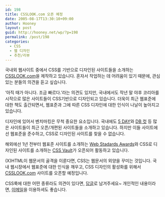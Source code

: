 ```yaml
---
id: 198
title: CSSLOOK.com 오픈 예정
date: 2005-08-17T13:30:10+09:00
author: Hooney
layout: post
guid: http://hooney.net/wp/?p=198
permalink: /post/198
categories:
  - CSS
  - 웹 디자인
  - 추천/리뷰
---
```

국내외 웹사이트 중에서 CSS를 기반으로 디자인된 사이트들을 소개하는 [CSSLOOK.com](http://csslook.com)을 제작하고 있습니다. 혼자서 작업하는 데 어려움이 있기 때문에, 관심있는 분들의 의견을 듣고 싶습니다.

&#8216;아직 때가 아니다. 조금 빠르다.&#8217;라는 의견도 있지만, 국내에서도 작년 말 야후 코리아를 시작으로 많은 사이트들이 CSS기반으로 디자인되고 있습니다. 더욱이 최근 웹표준에 대한 책도 출간되면서, 웹표준과 그에 따른 CSS 디자인에 대한 인식이 나날이 높아지고 있습니다.

디자인에 있어서 벤치마킹은 무척 중요한 요소입니다. 국내에도 [5 DAY](http://www.5day.co.kr/)와 [DB 컷](http://dblog.co.kr/) 등 많은 사이트들이 최근 오픈/개편된 사이트들을 소개하고 있습니다. 하지만 이들 사이트에선 웹표준을 준수하고, CSS로 디자인된 사이트를 찾을 수 없습니다.

해외에선 1년 전부터 웹표준 사이트를 소개하는 [Web Stadards Awards](http://www.webstandardsawards.com/)와 CSS로 디자인된 사이트를 소개하는 [CSS Vault](http://cssvault.com/)가 오픈되어 활동하고 있습니다.

(X)HTML이 웹문서의 골격을 이룬다면, CSS는 웹문서의 외양을 꾸미는 것입니다. 국내 웹시장에서 웹표준에 대한 인식을 깨우고, CSS 디자인의 활성화를 위해서 [CSSLOOK.com](http://csslook.com) 사이트를 오픈할 예정입니다.

CSS룩에 대한 어떤 종류라도 의견이 있다면, [답글](#comments)로 남겨주세요~ 개인적인 내용이라면, [이메일](mailto:johoon@gmail.com)을 이용하셔도 좋습니다.